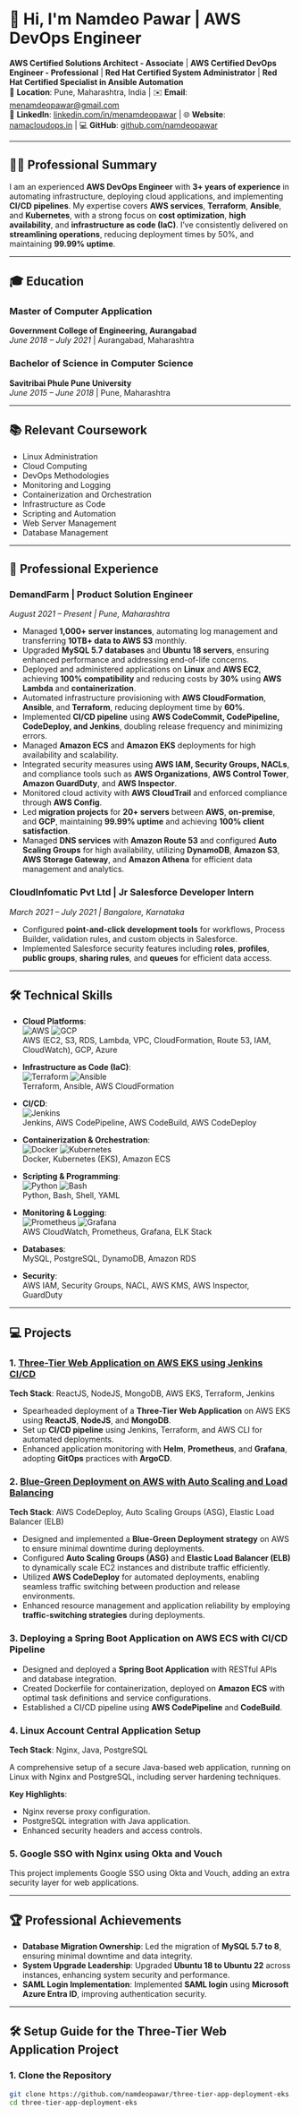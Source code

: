 # 👋 Hi, I'm **Namdeo Pawar** | AWS DevOps Engineer

**AWS Certified Solutions Architect - Associate** | **AWS Certified DevOps Engineer - Professional** | **Red Hat Certified System Administrator** | **Red Hat Certified Specialist in Ansible Automation**  
📍 **Location**: Pune, Maharashtra, India | ✉️ **Email**: [menamdeopawar@gmail.com](mailto:menamdeopawar@gmail.com)  
🔗 **LinkedIn**: [linkedin.com/in/menamdeopawar](https://linkedin.com/in/namdeopawar) | 🌐 **Website**: [namacloudops.in](http://namacloudops.in) | 💻 **GitHub**: [github.com/namdeopawar](https://github.com/namdeopawar)

---

## 👨‍💻 Professional Summary

I am an experienced **AWS DevOps Engineer** with **3+ years of experience** in automating infrastructure, deploying cloud applications, and implementing **CI/CD pipelines**. My expertise covers **AWS services**, **Terraform**, **Ansible**, and **Kubernetes**, with a strong focus on **cost optimization**, **high availability**, and **infrastructure as code (IaC)**. I’ve consistently delivered on **streamlining operations**, reducing deployment times by 50%, and maintaining **99.99% uptime**.

---

## 🎓 Education

### Master of Computer Application  
**Government College of Engineering, Aurangabad**  
*June 2018 – July 2021* | Aurangabad, Maharashtra

### Bachelor of Science in Computer Science  
**Savitribai Phule Pune University**  
*June 2015 – June 2018* | Pune, Maharashtra

---

## 📚 Relevant Coursework

- Linux Administration
- Cloud Computing
- DevOps Methodologies
- Monitoring and Logging
- Containerization and Orchestration
- Infrastructure as Code
- Scripting and Automation
- Web Server Management
- Database Management

---

## 💼 Professional Experience

### DemandFarm | Product Solution Engineer  
*August 2021 – Present | Pune, Maharashtra*

- Managed **1,000+ server instances**, automating log management and transferring **10TB+ data to AWS S3** monthly.
- Upgraded **MySQL 5.7 databases** and **Ubuntu 18 servers**, ensuring enhanced performance and addressing end-of-life concerns.
- Deployed and administered applications on **Linux** and **AWS EC2**, achieving **100% compatibility** and reducing costs by **30%** using **AWS Lambda** and **containerization**.
- Automated infrastructure provisioning with **AWS CloudFormation**, **Ansible**, and **Terraform**, reducing deployment time by **60%**.
- Implemented **CI/CD pipeline** using **AWS CodeCommit, CodePipeline, CodeDeploy, and Jenkins**, doubling release frequency and minimizing errors.
- Managed **Amazon ECS** and **Amazon EKS** deployments for high availability and scalability.
- Integrated security measures using **AWS IAM, Security Groups, NACLs**, and compliance tools such as **AWS Organizations**, **AWS Control Tower**, **Amazon GuardDuty**, and **AWS Inspector**.
- Monitored cloud activity with **AWS CloudTrail** and enforced compliance through **AWS Config**.
- Led **migration projects** for **20+ servers** between **AWS**, **on-premise**, and **GCP**, maintaining **99.99% uptime** and achieving **100% client satisfaction**.
- Managed **DNS services** with **Amazon Route 53** and configured **Auto Scaling Groups** for high availability, utilizing **DynamoDB**, **Amazon S3**, **AWS Storage Gateway**, and **Amazon Athena** for efficient data management and analytics.

### CloudInfomatic Pvt Ltd | Jr Salesforce Developer Intern  
*March 2021 – July 2021 | Bangalore, Karnataka*

- Configured **point-and-click development tools** for workflows, Process Builder, validation rules, and custom objects in Salesforce.
- Implemented Salesforce security features including **roles**, **profiles**, **public groups**, **sharing rules**, and **queues** for efficient data access.

---

## 🛠 Technical Skills

- **Cloud Platforms**:  
  ![AWS](https://img.shields.io/badge/AWS-232F3E?style=for-the-badge&logo=amazon-aws) ![GCP](https://img.shields.io/badge/GCP-4285F4?style=for-the-badge&logo=google-cloud)  
  AWS (EC2, S3, RDS, Lambda, VPC, CloudFormation, Route 53, IAM, CloudWatch), GCP, Azure
  
- **Infrastructure as Code (IaC)**:  
  ![Terraform](https://img.shields.io/badge/Terraform-623CE4?style=for-the-badge&logo=terraform) ![Ansible](https://img.shields.io/badge/Ansible-EE0000?style=for-the-badge&logo=ansible)  
  Terraform, Ansible, AWS CloudFormation

- **CI/CD**:  
  ![Jenkins](https://img.shields.io/badge/Jenkins-D24939?style=for-the-badge&logo=jenkins)  
  Jenkins, AWS CodePipeline, AWS CodeBuild, AWS CodeDeploy

- **Containerization & Orchestration**:  
  ![Docker](https://img.shields.io/badge/Docker-2496ED?style=for-the-badge&logo=docker) ![Kubernetes](https://img.shields.io/badge/Kubernetes-326CE5?style=for-the-badge&logo=kubernetes)  
  Docker, Kubernetes (EKS), Amazon ECS

- **Scripting & Programming**:  
  ![Python](https://img.shields.io/badge/Python-3776AB?style=for-the-badge&logo=python) ![Bash](https://img.shields.io/badge/Shell_Scripting-4EAA25?style=for-the-badge&logo=gnu-bash)  
  Python, Bash, Shell, YAML

- **Monitoring & Logging**:  
  ![Prometheus](https://img.shields.io/badge/Prometheus-E6522C?style=for-the-badge&logo=prometheus) ![Grafana](https://img.shields.io/badge/Grafana-F46800?style=for-the-badge&logo=grafana)  
  AWS CloudWatch, Prometheus, Grafana, ELK Stack

- **Databases**:  
  MySQL, PostgreSQL, DynamoDB, Amazon RDS

- **Security**:  
  AWS IAM, Security Groups, NACL, AWS KMS, AWS Inspector, GuardDuty

---

## 💻 Projects

### 1. **[Three-Tier Web Application on AWS EKS using Jenkins CI/CD](https://github.com/namdeopawar/three-tier-app-deployment-eks)**  
**Tech Stack**: ReactJS, NodeJS, MongoDB, AWS EKS, Terraform, Jenkins  

- Spearheaded deployment of a **Three-Tier Web Application** on AWS EKS using **ReactJS**, **NodeJS**, and **MongoDB**.
- Set up **CI/CD pipeline** using Jenkins, Terraform, and AWS CLI for automated deployments.
- Enhanced application monitoring with **Helm**, **Prometheus**, and **Grafana**, adopting **GitOps** practices with **ArgoCD**.

### 2. **[Blue-Green Deployment on AWS with Auto Scaling and Load Balancing](https://github.com/namdeopawar/AWS_CD_BG_Stratergy.git)**  
**Tech Stack**: AWS CodeDeploy, Auto Scaling Groups (ASG), Elastic Load Balancer (ELB)  

- Designed and implemented a **Blue-Green Deployment strategy** on AWS to ensure minimal downtime during deployments.
- Configured **Auto Scaling Groups (ASG)** and **Elastic Load Balancer (ELB)** to dynamically scale EC2 instances and distribute traffic efficiently.
- Utilized **AWS CodeDeploy** for automated deployments, enabling seamless traffic switching between production and release environments.
- Enhanced resource management and application reliability by employing **traffic-switching strategies** during deployments.

### 3. **Deploying a Spring Boot Application on AWS ECS with CI/CD Pipeline**  
- Designed and deployed a **Spring Boot Application** with RESTful APIs and database integration.
- Created Dockerfile for containerization, deployed on **Amazon ECS** with optimal task definitions and service configurations.
- Established a CI/CD pipeline using **AWS CodePipeline** and **CodeBuild**.

### 4. **Linux Account Central Application Setup**  
**Tech Stack**: Nginx, Java, PostgreSQL  

A comprehensive setup of a secure Java-based web application, running on Linux with Nginx and PostgreSQL, including server hardening techniques.

**Key Highlights**:
- Nginx reverse proxy configuration.
- PostgreSQL integration with Java application.
- Enhanced security headers and access controls.

### 5. **Google SSO with Nginx using Okta and Vouch**  
This project implements Google SSO using Okta and Vouch, adding an extra security layer for web applications.


---

## 🏆 Professional Achievements

- **Database Migration Ownership**: Led the migration of **MySQL 5.7 to 8**, ensuring minimal downtime and data integrity.
- **System Upgrade Leadership**: Upgraded **Ubuntu 18 to Ubuntu 22** across instances, enhancing system security and performance.
- **SAML Login Implementation**: Implemented **SAML login** using **Microsoft Azure Entra ID**, improving authentication security.

---

## 🛠 Setup Guide for the Three-Tier Web Application Project

### 1. Clone the Repository
```bash
git clone https://github.com/namdeopawar/three-tier-app-deployment-eks.git
cd three-tier-app-deployment-eks
